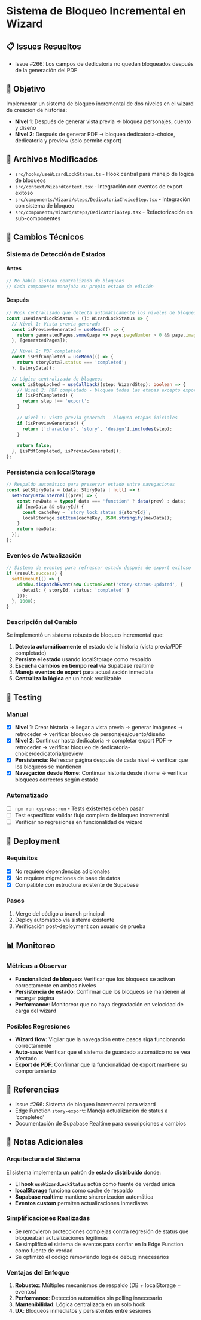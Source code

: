 # Sistema de Bloqueo Incremental en Wizard

## 📋 Issues Resueltos
- Issue #266: Los campos de dedicatoria no quedan bloqueados después de la generación del PDF

## 🎯 Objetivo
Implementar un sistema de bloqueo incremental de dos niveles en el wizard de creación de historias:
- **Nivel 1**: Después de generar vista previa → bloquea personajes, cuento y diseño
- **Nivel 2**: Después de generar PDF → bloquea dedicatoria-choice, dedicatoria y preview (solo permite export)

## 📁 Archivos Modificados
- `src/hooks/useWizardLockStatus.ts` - Hook central para manejo de lógica de bloqueos
- `src/context/WizardContext.tsx` - Integración con eventos de export exitoso
- `src/components/Wizard/steps/DedicatoriaChoiceStep.tsx` - Integración con sistema de bloqueo
- `src/components/Wizard/steps/DedicatoriaStep.tsx` - Refactorización en sub-componentes

## 🔧 Cambios Técnicos

### Sistema de Detección de Estados

#### Antes
```typescript
// No había sistema centralizado de bloqueos
// Cada componente manejaba su propio estado de edición
```

#### Después  
```typescript
// Hook centralizado que detecta automáticamente los niveles de bloqueo
const useWizardLockStatus = (): WizardLockStatus => {
  // Nivel 1: Vista previa generada
  const isPreviewGenerated = useMemo(() => {
    return generatedPages.some(page => page.pageNumber > 0 && page.imageUrl);
  }, [generatedPages]);

  // Nivel 2: PDF completado
  const isPdfCompleted = useMemo(() => {
    return storyData?.status === 'completed';
  }, [storyData]);

  // Lógica centralizada de bloqueos
  const isStepLocked = useCallback((step: WizardStep): boolean => {
    // Nivel 2: PDF completado - bloquea todas las etapas excepto export
    if (isPdfCompleted) {
      return step !== 'export';
    }
    
    // Nivel 1: Vista previa generada - bloquea etapas iniciales
    if (isPreviewGenerated) {
      return ['characters', 'story', 'design'].includes(step);
    }
    
    return false;
  }, [isPdfCompleted, isPreviewGenerated]);
};
```

### Persistencia con localStorage
```typescript
// Respaldo automático para preservar estado entre navegaciones
const setStoryData = (data: StoryData | null) => {
  setStoryDataInternal((prev) => {
    const newData = typeof data === 'function' ? data(prev) : data;
    if (newData && storyId) {
      const cacheKey = `story_lock_status_${storyId}`;
      localStorage.setItem(cacheKey, JSON.stringify(newData));
    }
    return newData;
  });
};
```

### Eventos de Actualización
```typescript
// Sistema de eventos para refrescar estado después de export exitoso
if (result.success) {
  setTimeout(() => {
    window.dispatchEvent(new CustomEvent('story-status-updated', { 
      detail: { storyId, status: 'completed' } 
    }));
  }, 1000);
}
```

### Descripción del Cambio
Se implementó un sistema robusto de bloqueo incremental que:
1. **Detecta automáticamente** el estado de la historia (vista previa/PDF completado)
2. **Persiste el estado** usando localStorage como respaldo
3. **Escucha cambios en tiempo real** vía Supabase realtime
4. **Maneja eventos de export** para actualización inmediata
5. **Centraliza la lógica** en un hook reutilizable

## 🧪 Testing

### Manual
- [x] **Nivel 1**: Crear historia → llegar a vista previa → generar imágenes → retroceder → verificar bloqueo de personajes/cuento/diseño
- [x] **Nivel 2**: Continuar hasta dedicatoria → completar export PDF → retroceder → verificar bloqueo de dedicatoria-choice/dedicatoria/preview
- [x] **Persistencia**: Refrescar página después de cada nivel → verificar que los bloqueos se mantienen
- [x] **Navegación desde Home**: Continuar historia desde /home → verificar bloqueos correctos según estado

### Automatizado
- [ ] `npm run cypress:run` - Tests existentes deben pasar
- [ ] Test específico: validar flujo completo de bloqueo incremental
- [ ] Verificar no regresiones en funcionalidad de wizard

## 🚀 Deployment

### Requisitos
- [x] No requiere dependencias adicionales
- [x] No requiere migraciones de base de datos
- [x] Compatible con estructura existente de Supabase

### Pasos
1. Merge del código a branch principal
2. Deploy automático vía sistema existente
3. Verificación post-deployment con usuario de prueba

## 📊 Monitoreo

### Métricas a Observar
- **Funcionalidad de bloqueo**: Verificar que los bloqueos se activan correctamente en ambos niveles
- **Persistencia de estado**: Confirmar que los bloqueos se mantienen al recargar página
- **Performance**: Monitorear que no haya degradación en velocidad de carga del wizard

### Posibles Regresiones
- **Wizard flow**: Vigilar que la navegación entre pasos siga funcionando correctamente
- **Auto-save**: Verificar que el sistema de guardado automático no se vea afectado
- **Export de PDF**: Confirmar que la funcionalidad de export mantiene su comportamiento

## 🔗 Referencias
- Issue #266: Sistema de bloqueo incremental para wizard
- Edge Function `story-export`: Maneja actualización de status a 'completed'
- Documentación de Supabase Realtime para suscripciones a cambios

## 📝 Notas Adicionales

### Arquitectura del Sistema
El sistema implementa un patrón de **estado distribuido** donde:
- El **hook `useWizardLockStatus`** actúa como fuente de verdad única
- **localStorage** funciona como cache de respaldo
- **Supabase realtime** mantiene sincronización automática
- **Eventos custom** permiten actualizaciones inmediatas

### Simplificaciones Realizadas
- Se removieron protecciones complejas contra regresión de status que bloqueaban actualizaciones legítimas
- Se simplificó el sistema de eventos para confiar en la Edge Function como fuente de verdad
- Se optimizó el código removiendo logs de debug innecesarios

### Ventajas del Enfoque
1. **Robustez**: Múltiples mecanismos de respaldo (DB + localStorage + eventos)
2. **Performance**: Detección automática sin polling innecesario  
3. **Mantenibilidad**: Lógica centralizada en un solo hook
4. **UX**: Bloqueos inmediatos y persistentes entre sesiones